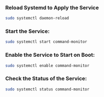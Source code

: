 ### Reload Systemd to Apply the Service
```bash
sudo systemctl daemon-reload
```

### Start the Service:
```bash
sudo systemctl start command-monitor
```

### Enable the Service to Start on Boot:

```bash
sudo systemctl enable command-monitor
```

### Check the Status of the Service:
```bash
sudo systemctl status command-monitor
```